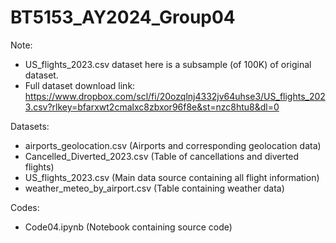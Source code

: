 # BT5153_AY2024_Group04

Note: 
- US_flights_2023.csv dataset here is a subsample (of 100K) of original dataset.
- Full dataset download link: https://www.dropbox.com/scl/fi/20ozqlnj4332jv64uhse3/US_flights_2023.csv?rlkey=bfarxwt2cmalxc8zbxor96f8e&st=nzc8htu8&dl=0


Datasets:
- airports_geolocation.csv (Airports and corresponding geolocation data)
- Cancelled_Diverted_2023.csv (Table of cancellations and diverted flights)
- US_flights_2023.csv (Main data source containing all flight information)
- weather_meteo_by_airport.csv (Table containing weather data) 

Codes:
- Code04.ipynb (Notebook containing source code)
